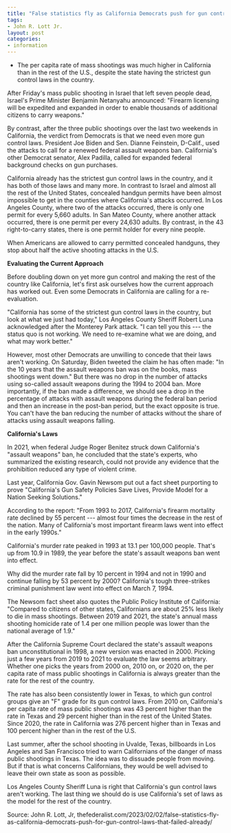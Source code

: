```yaml
---
title: "False statistics fly as California Democrats push for gun control laws that failed already"
tags:
- John R. Lott Jr.
layout: post
categories:
- information
---
```


- The per capita rate of mass shootings was much higher in California than in the rest of the U.S., despite the state having the strictest gun control laws in the country.

After Friday's mass public shooting in Israel that left seven people dead, Israel's Prime Minister Benjamin Netanyahu announced: "Firearm licensing will be expedited and expanded in order to enable thousands of additional citizens to carry weapons."

By contrast, after the three public shootings over the last two weekends in California, the verdict from Democrats is that we need even more gun control laws. President Joe Biden and Sen. Dianne Feinstein, D-Calif., used the attacks to call for a renewed federal assault weapons ban. California's other Democrat senator, Alex Padilla, called for expanded federal background checks on gun purchases.

California already has the strictest gun control laws in the country, and it has both of those laws and many more. In contrast to Israel and almost all the rest of the United States, concealed handgun permits have been almost impossible to get in the counties where California's attacks occurred. In Los Angeles County, where two of the attacks occurred, there is only one permit for every 5,660 adults. In San Mateo County, where another attack occurred, there is one permit per every 24,630 adults. By contrast, in the 43 right-to-carry states, there is one permit holder for every nine people.

When Americans are allowed to carry permitted concealed handguns, they stop about half the active shooting attacks in the U.S.

**Evaluating the Current Approach**

Before doubling down on yet more gun control and making the rest of the country like California, let's first ask ourselves how the current approach has worked out. Even some Democrats in California are calling for a re-evaluation.

"California has some of the strictest gun control laws in the country, but look at what we just had today," Los Angeles County Sheriff Robert Luna acknowledged after the Monterey Park attack. "I can tell you this --- the status quo is not working. We need to re-examine what we are doing, and what may work better."

However, most other Democrats are unwilling to concede that their laws aren't working. On Saturday, Biden tweeted the claim he has often made: "In the 10 years that the assault weapons ban was on the books, mass shootings went down." But there was no drop in the number of attacks using so-called assault weapons during the 1994 to 2004 ban. More importantly, if the ban made a difference, we should see a drop in the percentage of attacks with assault weapons during the federal ban period and then an increase in the post-ban period, but the exact opposite is true. You can't have the ban reducing the number of attacks without the share of attacks using assault weapons falling.

**California's Laws**

In 2021, when federal Judge Roger Benitez struck down California's "assault weapons" ban, he concluded that the state's experts, who summarized the existing research, could not provide any evidence that the prohibition reduced any type of violent crime.

Last year, California Gov. Gavin Newsom put out a fact sheet purporting to prove "California's Gun Safety Policies Save Lives, Provide Model for a Nation Seeking Solutions."

According to the report: "From 1993 to 2017, California's firearm mortality rate declined by 55 percent --- almost four times the decrease in the rest of the nation. Many of California's most important firearm laws went into effect in the early 1990s."

California's murder rate peaked in 1993 at 13.1 per 100,000 people. That's up from 10.9 in 1989, the year before the state's assault weapons ban went into effect.

Why did the murder rate fall by 10 percent in 1994 and not in 1990 and continue falling by 53 percent by 2000? California's tough three-strikes criminal punishment law went into effect on March 7, 1994.

The Newsom fact sheet also quotes the Public Policy Institute of California: "Compared to citizens of other states, Californians are about 25% less likely to die in mass shootings. Between 2019 and 2021, the state's annual mass shooting homicide rate of 1.4 per one million people was lower than the national average of 1.9."

After the California Supreme Court declared the state's assault weapons ban unconstitutional in 1998, a new version was enacted in 2000. Picking just a few years from 2019 to 2021 to evaluate the law seems arbitrary. Whether one picks the years from 2000 on, 2010 on, or 2020 on, the per capita rate of mass public shootings in California is always greater than the rate for the rest of the country.

The rate has also been consistently lower in Texas, to which gun control groups give an "F" grade for its gun control laws. From 2010 on, California's per capita rate of mass public shootings was 43 percent higher than the rate in Texas and 29 percent higher than in the rest of the United States. Since 2020, the rate in California was 276 percent higher than in Texas and 100 percent higher than in the rest of the U.S.

Last summer, after the school shooting in Uvalde, Texas, billboards in Los Angeles and San Francisco tried to warn Californians of the danger of mass public shootings in Texas. The idea was to dissuade people from moving. But if that is what concerns Californians, they would be well advised to leave their own state as soon as possible.

Los Angeles County Sheriff Luna is right that California's gun control laws aren't working. The last thing we should do is use California's set of laws as the model for the rest of the country.

Source: John R. Lott, Jr, thefederalist.com/2023/02/02/false-statistics-fly-as-california-democrats-push-for-gun-control-laws-that-failed-already/
